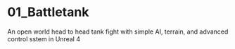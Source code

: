 # 01_Battletank
An open world head to head tank fight with simple AI, terrain, and advanced control sstem in Unreal 4
